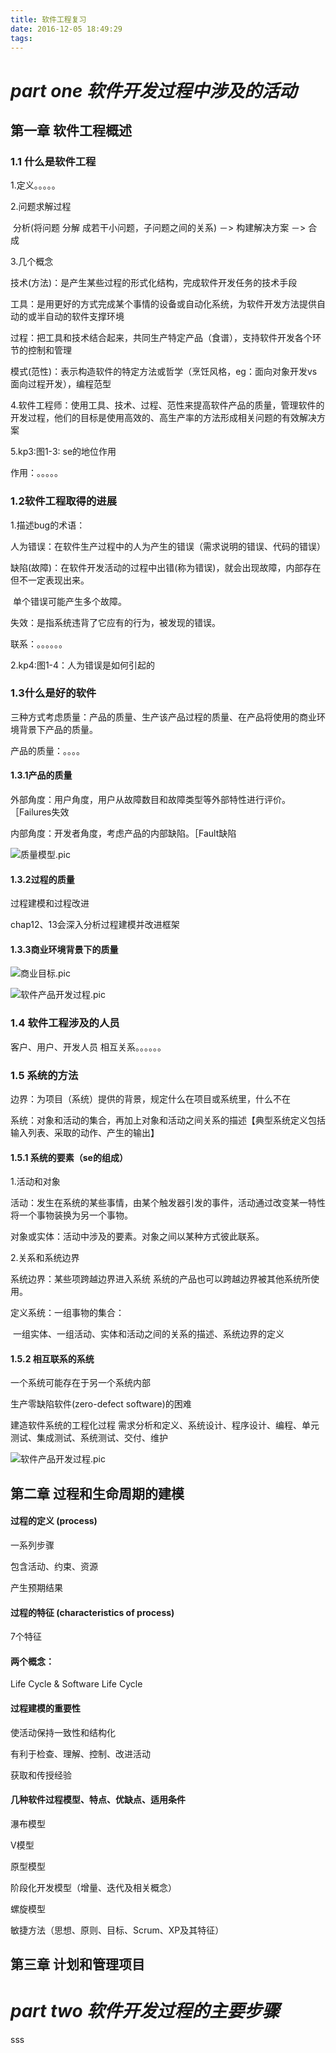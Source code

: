 ```yaml
---
title: 软件工程复习
date: 2016-12-05 18:49:29
tags:
---
```


# *part one 软件开发过程中涉及的活动*

## 第一章 软件工程概述

### 1.1 什么是软件工程

1.定义。。。。。

2.问题求解过程

​    分析(将问题 分解 成若干小问题，子问题之间的关系) －> 构建解决方案 －>  合成

3.几个概念

​    技术(方法)：是产生某些过程的形式化结构，完成软件开发任务的技术手段

   工具：是用更好的方式完成某个事情的设备或自动化系统，为软件开发方法提供自动的或半自动的软件支撑环境

   过程：把工具和技术结合起来，共同生产特定产品（食谱），支持软件开发各个环节的控制和管理

   模式(范性)：表示构造软件的特定方法或哲学（烹饪风格，eg：面向对象开发vs面向过程开发），编程范型

4.软件工程师：使用工具、技术、过程、范性来提高软件产品的质量，管理软件的开发过程，他们的目标是使用高效的、高生产率的方法形成相关问题的有效解决方案

5.kp3:图1-3: se的地位作用

作用：。。。。。

### 1.2软件工程取得的进展

1.描述bug的术语：

人为错误：在软件生产过程中的人为产生的错误（需求说明的错误、代码的错误）

缺陷(故障)：在软件开发活动的过程中出错(称为错误)，就会出现故障，内部存在但不一定表现出来。

​                                 单个错误可能产生多个故障。

失效：是指系统违背了它应有的行为，被发现的错误。

联系：。。。。。。

2.kp4:图1-4：人为错误是如何引起的

### 1.3什么是好的软件

三种方式考虑质量：产品的质量、生产该产品过程的质量、在产品将使用的商业环境背景下产品的质量。

产品的质量：。。。。

#### 1.3.1产品的质量

外部角度：用户角度，用户从故障数目和故障类型等外部特性进行评价。［Failures失效

内部角度：开发者角度，考虑产品的内部缺陷。［Fault缺陷

![质量模型.pic](./图片/质量模型.png)

#### 1.3.2过程的质量

过程建模和过程改进

chap12、13会深入分析过程建模并改进框架

#### 1.3.3商业环境背景下的质量

![商业目标.pic](./图片/商业目标决定质量目标.png)



![软件产品开发过程.pic](/Users/Sevati/Desktop/se/图片/软件产品开发过程.png)



### 1.4 软件工程涉及的人员

客户、用户、开发人员 相互关系。。。。。。

### 1.5 系统的方法

边界：为项目（系统）提供的背景，规定什么在项目或系统里，什么不在

系统：对象和活动的集合，再加上对象和活动之间关系的描述【典型系统定义包括输入列表、采取的动作、产生的输出】

#### 1.5.1 系统的要素（se的组成）

1.活动和对象

活动：发生在系统的某些事情，由某个触发器引发的事件，活动通过改变某一特性将一个事物装换为另一个事物。

对象或实体：活动中涉及的要素。对象之间以某种方式彼此联系。

2.关系和系统边界

系统边界：某些项跨越边界进入系统 系统的产品也可以跨越边界被其他系统所使用。

定义系统：一组事物的集合：  

​    一组实体、一组活动、实体和活动之间的关系的描述、系统边界的定义

#### 1.5.2 相互联系的系统

一个系统可能存在于另一个系统内部



生产零缺陷软件(zero-defect software)的困难



建造软件系统的工程化过程
需求分析和定义、系统设计、程序设计、编程、单元测试、集成测试、系统测试、交付、维护



![软件产品开发过程.pic](./图片/软件开发基本策略.png)



## 第二章 过程和生命周期的建模

#### 过程的定义 (process)

一系列步骤

包含活动、约束、资源

产生预期结果

#### 过程的特征 (characteristics of process)

7个特征

#### 两个概念：

Life Cycle &  Software Life Cycle

#### 过程建模的重要性

使活动保持一致性和结构化

有利于检查、理解、控制、改进活动

获取和传授经验

#### 几种软件过程模型、特点、优缺点、适用条件

瀑布模型

V模型

原型模型

阶段化开发模型（增量、迭代及相关概念）

螺旋模型

敏捷方法（思想、原则、目标、Scrum、XP及其特征）
​	



## 第三章 计划和管理项目



# *part two 软件开发过程的主要步骤*



sss

